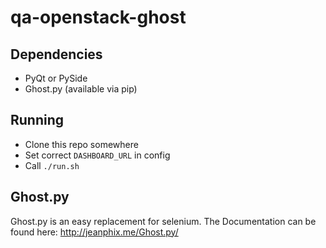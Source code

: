 qa-openstack-ghost
==================

Dependencies
------------

- PyQt or PySide
- Ghost.py (available via pip)

Running
-------

- Clone this repo somewhere
- Set correct `DASHBOARD_URL` in config
- Call `./run.sh`

Ghost.py
--------

Ghost.py is an easy replacement for selenium.
The Documentation can be found here:
http://jeanphix.me/Ghost.py/
